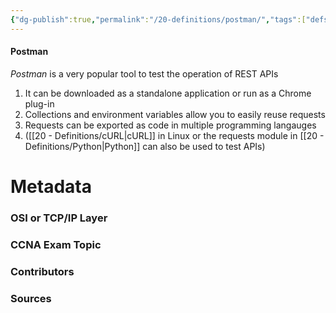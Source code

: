 ```yaml
---
{"dg-publish":true,"permalink":"/20-definitions/postman/","tags":["defs_ccna"]}
---
```


#### Postman
*Postman* is a very popular tool to test the operation of REST APIs
1. It can be downloaded as a standalone application or run as a Chrome plug-in
2. Collections and environment variables allow you to easily reuse requests
3. Requests can be exported as code in multiple programming langauges
4. ([[20 - Definitions/cURL\|cURL]] in Linux or the requests module in [[20 - Definitions/Python\|Python]] can also be used to test APIs)

# Metadata
### OSI or TCP/IP Layer

### CCNA Exam Topic

### Contributors

### Sources
